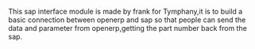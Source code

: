 This sap interface module is made by frank for Tymphany,it is to build a basic connection between openerp and sap so that people can send the data and parameter from openerp,getting the part number back from the sap.
